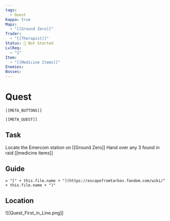 ```yaml
---
tags:
  - Quest
Kappa: true
Maps:
  - "[[Ground Zero]]"
Trader:
  - "[[Therapist]]"
Status: 🛑 Not Started
LvlReq:
  - "1"
Item:
  - "[[Medicine Items]]"
Enemies: 
Bosses:
---
```

# Quest
```meta-bind-embed
[[META_BUTTONS]]
```
```meta-bind-embed
[[META_QUEST]]
```
## Task

Locate the Emercom station on [[Ground Zero]]
Hand over any 3 found in raid [[medicine items]]

## Guide
`= "[" + this.file.name + "](https://escapefromtarkov.fandom.com/wiki/" + this.file.name + ")"`
## Location

![[Quest_First_in_Line.png]]